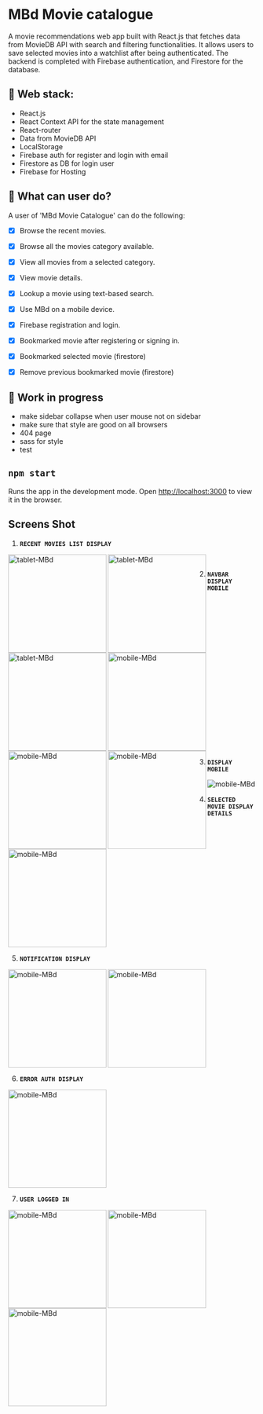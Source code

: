 # MBd Movie catalogue
A movie recommendations web app built with React.js that fetches data from MovieDB API with search and filtering functionalities. It allows users to save selected movies into a watchlist after being authenticated. The backend is completed with Firebase authentication,  and  Firestore for the database. 

## 🧐 Web stack:
- React.js
- React Context API for the state management
- React-router
- Data from MovieDB API  
- LocalStorage
- Firebase auth for register and login with email
- Firestore as DB for login user
- Firebase for Hosting


## 🧐 What can user do?
A user of 'MBd Movie Catalogue' can do the following:
- [x] Browse the recent movies.
- [x] Browse all the movies category available.
- [x] View all movies from a selected category.
- [x] View movie details.
- [x] Lookup a movie using text-based search.
- [x] Use MBd on a mobile device.
- [x] Firebase registration and login.
- [x] Bookmarked movie after registering or signing in.
- [x] Bookmarked selected movie (firestore)
- [x] Remove previous bookmarked movie (firestore)



## 🧐 Work in progress 
- make sidebar collapse when user mouse not on sidebar
- make sure that style are good on all browsers
- 404 page 
- sass for style
- test
 


## `npm start`
Runs the app in the development mode.
Open [http://localhost:3000](http://localhost:3000) to view it in the browser.

## Screens Shot

 1. **`RECENT MOVIES LIST DISPLAY`**
  <img width="200"  align="left" src="https://user-images.githubusercontent.com/18241226/74872734-bf001280-5355-11ea-98da-5fc189bef50e.png" alt="tablet-MBd" title="1tablet-MBd"/>  
  <img width="200" align="left" src="https://user-images.githubusercontent.com/18241226/74872740-c2939980-5355-11ea-876b-a6deb2e46966.png" alt="tablet-MBd" title="1tablet-MBd"/>  
  <img width="200" align="left" src="https://user-images.githubusercontent.com/18241226/74872749-c4f5f380-5355-11ea-8f82-0f8f669a6d0c.png" alt="tablet-MBd" title="1tablet-MBd"/>  


<br>

 2. **`NAVBAR DISPLAY MOBILE`** 
  <img width="200" src="https://user-images.githubusercontent.com/18241226/74872753-c7584d80-5355-11ea-9eed-33767811ba56.png" alt="mobile-MBd" title="1mobile-MBd"/> 
  <img  width="200" align="left" src="https://user-images.githubusercontent.com/18241226/74872756-c9221100-5355-11ea-9df8-8241c4a54438.png" alt="mobile-MBd" title="1mobile-MBd"/> 
  <img  width="200" align="left" src="https://user-images.githubusercontent.com/18241226/74872759-ca533e00-5355-11ea-9eb7-03d91402e48a.png" alt="mobile-MBd" title="1mobile-MBd"/> 

<br>

 3. **`DISPLAY MOBILE`** 
 <img  src="https://user-images.githubusercontent.com/18241226/74783182-0f676980-529d-11ea-949e-466e6654cbc4.png" alt="mobile-MBd" title="1mobile-MBd"/>  
       


<br>

4. **`SELECTED MOVIE DISPLAY DETAILS`**   
 <img  width="200" src="https://user-images.githubusercontent.com/18241226/74872765-cb846b00-5355-11ea-9728-106776e9f05d.png" alt="mobile-MBd" title="1mobile-MBd"/>  
 
<br>

5. **`NOTIFICATION DISPLAY`**   
 <img width="200"  src="https://user-images.githubusercontent.com/18241226/74872767-cc1d0180-5355-11ea-9219-b33d016df3e3.png" alt="mobile-MBd" title="1mobile-MBd"/>  
  <img width="200" align="left" src="https://user-images.githubusercontent.com/18241226/74872782-d0e1b580-5355-11ea-9a7a-fd2c2e0358bd.png" alt="mobile-MBd" title="1mobile-MBd"/>  

 <br>

6. **`ERROR AUTH DISPLAY`**   
  <img width="200" src="https://user-images.githubusercontent.com/18241226/74872768-ccb59800-5355-11ea-8e1f-f75612961087.png" alt="mobile-MBd" title="1mobile-MBd"/>
 
 <br>

7. **`USER LOGGED IN`**   
<img width="200"  src="https://user-images.githubusercontent.com/18241226/74872772-cde6c500-5355-11ea-8b4f-2a79b30a8e7f.png" alt="mobile-MBd" title="1mobile-MBd"/> 
<img width="200" align="left" src="https://user-images.githubusercontent.com/18241226/74872777-ce7f5b80-5355-11ea-996d-b586ae3d7231.png" alt="mobile-MBd" title="1mobile-MBd"/> 
<img width="200" align="left" src="https://user-images.githubusercontent.com/18241226/74872780-cfb08880-5355-11ea-8c20-a84c87b66953.png" alt="mobile-MBd" title="1mobile-MBd"/> 
